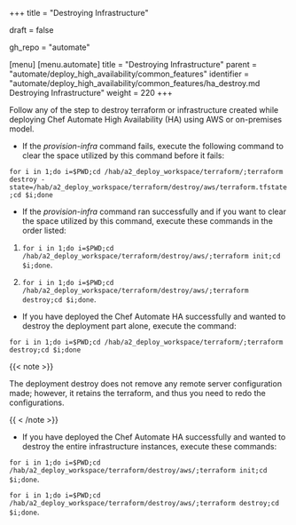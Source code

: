 +++
title = "Destroying Infrastructure"

draft = false

gh_repo = "automate"

[menu]
  [menu.automate]
    title = "Destroying Infrastructure"
    parent = "automate/deploy_high_availability/common_features"
    identifier = "automate/deploy_high_availability/common_features/ha_destroy.md Destroying Infrastructure"
    weight = 220
+++

Follow any of the step to destroy terraform or infrastructure created while deploying Chef Automate High Availability (HA) using AWS or on-premises model.

- If the *provision-infra* command fails, execute the following command to clear the space utilized by this command before it fails:

`for i in 1;do i=$PWD;cd /hab/a2_deploy_workspace/terraform/;terraform destroy -state=/hab/a2_deploy_workspace/terraform/destroy/aws/terraform.tfstate;cd $i;done`

- If the *provision-infra* command ran successfully and if you want to clear the space utilized by this command, execute these commands in the order listed:

1. `for i in 1;do i=$PWD;cd /hab/a2_deploy_workspace/terraform/destroy/aws/;terraform init;cd $i;done`.

1. `for i in 1;do i=$PWD;cd /hab/a2_deploy_workspace/terraform/destroy/aws/;terraform destroy;cd $i;done`.

- If you have deployed the Chef Automate HA successfully and wanted to destroy the deployment part alone, execute the command:

`for i in 1;do i=$PWD;cd /hab/a2_deploy_workspace/terraform/;terraform destroy;cd $i;done`

{{< note >}}

The deployment destroy does not remove any remote server configuration made; however, it retains the terraform, and thus you need to redo the configurations.

{{ < /note >}}

- If you have deployed the Chef Automate HA successfully and wanted to destroy the entire infrastructure instances, execute these commands:

`for i in 1;do i=$PWD;cd /hab/a2_deploy_workspace/terraform/destroy/aws/;terraform init;cd $i;done`.

`for i in 1;do i=$PWD;cd /hab/a2_deploy_workspace/terraform/destroy/aws/;terraform destroy;cd $i;done`.
